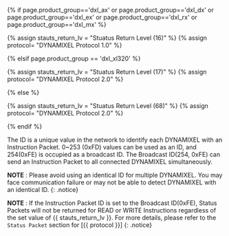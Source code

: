 {% if page.product_group=='dxl_ax' or page.product_group=='dxl_dx' or page.product_group=='dxl_ex' or page.product_group=='dxl_rx' or page.product_group=='dxl_mx' %} 

{% assign stauts_return_lv = "Stuatus Return Level (16)" %}
{% assign protocol= "DYNAMIXEL Protocol 1.0" %}

{% elsif page.product_group == 'dxl_xl320' %}

{% assign stauts_return_lv = "Stuatus Return Level (17)" %}
{% assign protocol= "DYNAMIXEL Protocol 2.0" %}

{% else %}

{% assign stauts_return_lv = "Stuatus Return Level (68)" %} <!-- X / MX 2.0  -->
{% assign protocol= "DYNAMIXEL Protocol 2.0" %}

{% endif %}

The ID is a unique value in the network to identify each DYNAMIXEL with an Instruction Packet.
0~253 (0xFD) values can be used as an ID, and 254(0xFE) is occupied as a broadcast ID. The Broadcast ID(254, 0xFE) can send an Instruction Packet to all connected DYNAMIXEL simultaneously.

**NOTE** : Please avoid using an identical ID for multiple DYNAMIXEL. You may face communication failure or may not be able to detect DYNAMIXEL with an identical ID.
{: .notice}

**NOTE** : If the Instruction Packet ID is set to the Broadcast ID(0xFE), Status Packets will not be returned for READ or WRITE Instructions regardless of the set value of {{ stauts_return_lv }}. For more details, please refer to the `Status Packet` section for [{{ protocol }}]
{: .notice}
